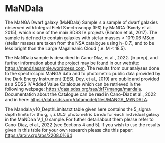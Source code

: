 # MaNDala

The MaNGA Dwarf galaxy (MaNDala) Sample is a sample of dwarf galaxies observed with Integral Field Spectroscopy (IFS) by MaNGA (Bundy et al. 2015), which is one of the main SDSS IV projects (Blanton et al., 2017).
The sample is defined to contain galaxies with stellar masses < 10^9.06 MSun (stellar masses are taken from the NSA catalogue using h=0.7), and to be less bright than the Large Magalleanic Cloud (i.e. M < 18.5).

The MaNDala sample is described in Cano-Díaz, et al., 2022. (in prep), and further information about the project may be found in our website: https://mandalasample.wordpress.com. The results from our analyses done to the spectroscpic MaNGA data and to photometric public data provided by the Dark Energy Instrument (DESI, Dey, et al., 2019) are public and provided as a SDSS IV Added Value Catalogue which can be retrieved in the following webpage: https://data.sdss.org/sas/dr17/manga/mandala. Documentation about the Catalogue can be read in Cano-Díaz et al., 2022 and in here: https://data.sdss.org/datamodel/files/MANGA_MANDALA.

The Mandala_v10_DepthLimits.txt table given here contains the 5_sigma depth limits for the g, r, z DESI photometric bands for each individual galaxy in the MaNDala V_1_0 sample. For futher detail about them please refer to Cano-Díaz, et al., 2022 (see Sections 4 and 5). If you wish to use the results given in this table for your own research please cite this paper: https://arxiv.org/abs/2208.01664
